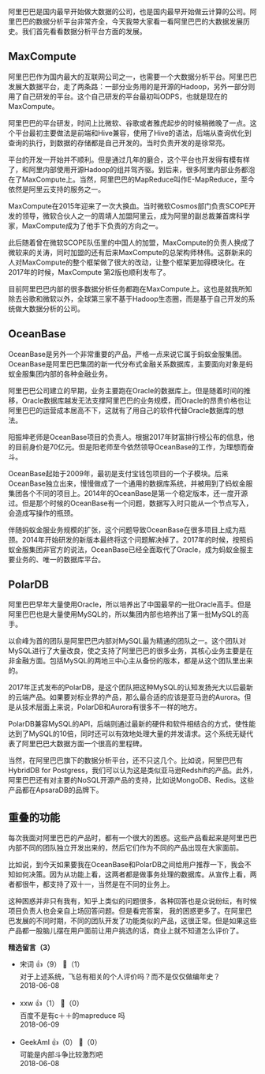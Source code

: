 阿里巴巴是国内最早开始做大数据的公司，也是国内最早开始做云计算的公司。阿里巴巴的数据分析平台非常齐全，今天我带大家看一看阿里巴巴的大数据发展历史。我们首先看看数据分析平台方面的发展。

## MaxCompute

阿里巴巴作为国内最大的互联网公司之一，也需要一个大数据分析平台。阿里巴巴发展大数据平台，走了两条路：一部分业务用的是开源的Hadoop，另外一部分则用了自己研发的平台。这个自己研发的平台最初叫ODPS，也就是现在的MaxCompute。

阿里巴巴的平台研发，时间上比微软、谷歌或者雅虎起步的时候稍微晚了一点。这个平台最初主要做法是前端和Hive兼容，使用了Hive的语法，后端从查询优化到查询的执行，到数据的存储都是自己开发的。当时负责开发的是徐常亮。

平台的开发一开始并不顺利。但是通过几年的磨合，这个平台也开发得有模有样了，和阿里内部使用开源Hadoop的组并驾齐驱。到后来，很多阿里内部业务都泡在了MaxCompute上。当然，阿里巴巴的MapReduce叫作E-MapReduce，至今依然是阿里云支持的服务之一。

MaxCompute在2015年迎来了一次大换血。当时微软Cosmos部门负责SCOPE开发的领导，微软合伙人之一的周靖人加盟阿里云，成为阿里的副总裁兼首席科学家，MaxCompute成为了他手下负责的方向之一。

此后随着曾在微软SCOPE队伍里的中国人的加盟，MaxCompute的负责人换成了微软来的关涛，同时加盟的还有后来MaxCompute的总架构师林伟。这群新来的人对MaxCompute的整个框架做了很大的改动，让整个框架更加得模块化。在2017年的时候，MaxCompute 第2版也顺利发布了。

目前阿里巴巴内部的很多数据分析任务都跑在MaxCompute上。这也是就我所知除去谷歌和微软以外，全球第三家不基于Hadoop生态圈，而是基于自己开发的系统做大数据分析的公司。

## OceanBase

OceanBase是另外一个非常重要的产品，严格一点来说它属于蚂蚁金服集团。OceanBase是阿里巴巴集团的新一代分布式金融关系数据库，主要面向对象是蚂蚁金服集团内部的各种金融业务。

阿里巴巴公司建立的早期，业务主要跑在Oracle的数据库上。但是随着时间的推移，Oracle数据库越发无法支撑阿里巴巴的业务规模，而Oracle的昂贵价格也让阿里巴巴的运营成本居高不下，这就有了用自己的软件代替Oracle数据库的想法。

阳振坤老师是OceanBase项目的负责人。根据2017年财富排行榜公布的信息，他的目前身价是70亿元。但是阳老师至今依然领导OceanBase的工作，为理想而奋斗。

OceanBase起始于2009年，最初是支付宝钱包项目的一个子模块。后来OceanBase独立出来，慢慢做成了一个通用的数据库系统，并被用到了蚂蚁金服集团各个不同的项目上。2014年的OceanBase是第一个稳定版本，还一度开源过。但是那个时候的OceanBase有一个问题，数据写入时只能从一个节点写入，会造成写操作的瓶颈。

伴随蚂蚁金服业务规模的扩张，这个问题导致OceanBase在很多项目上成为瓶颈。2014年开始研发的新版本最终将这个问题解决掉了。2017年的时候，按照蚂蚁金服集团非官方的说法，OceanBase已经全面取代了Oracle，成为蚂蚁金服主要业务的、唯一的数据库平台。

## PolarDB

阿里巴巴早年大量使用Oracle，所以培养出了中国最早的一批Oracle高手。但是阿里巴巴也是大量使用MySQL的，所以集团内部也培养出了第一批MySQL的高手。

以俞峰为首的团队是阿里巴巴内部对MySQL最为精通的团队之一。这个团队对MySQL进行了大量改良，使之支持了阿里巴巴的很多业务，其核心业务主要是在非金融方面。包括MySQL的两地三中心主从备份的版本，都是从这个团队里出来的。

2017年正式发布的PolarDB，是这个团队把这种MySQL的认知发扬光大以后最新的云端产品。如果要对标业界的产品，那么最合适的应该是亚马逊的Aurora。但是从技术层面上来说，PolarDB和Aurora有很多不一样的地方。

PolarDB兼容MySQL的API，后端则通过最新的硬件和软件相结合的方式，使性能达到了MySQL的10倍，同时还可以有效地处理大量的并发请求。这个系统无疑代表了阿里巴巴大数据方面一个很高的里程碑。

当然，在阿里巴巴旗下的数据分析平台，还不只这几个。比如说，阿里巴巴有HybridDB for Postgress，我们可以认为这是类似亚马逊Redshift的产品。此外，阿里巴巴还有对主要的NoSQL开源产品的支持，比如说MongoDB、Redis。这些产品都在ApsaraDB的品牌下。

## 重叠的功能

每次我面对阿里巴巴的产品时，都有一个很大的困惑。这些产品看起来是阿里巴巴内部不同的团队独立开发出来的，然后它们作为不同的产品出现在大家面前。

比如说，到今天如果要我在OceanBase和PolarDB之间给用户推荐一下，我会不知如何决策。因为从功能上看，这两者都是做事务处理的数据库。从宣传上看，两者都很牛，都支持了双十一，当然是在不同的业务上。

这种困惑并非只有我有，知乎上类似的问题很多，各种回答也是众说纷纭，有时候项目负责人也会亲自上场回答问题。但是看完答案， 我的困惑更多了。在阿里巴巴发展的不同时期，不同的团队开发了功能类似的产品，这很正常。但是如果这些产品都一股脑儿摆在用户面前让用户挑选的话，商业上就不知道怎么评价了。
<div><strong>精选留言（3）</strong></div><ul>
<li><span>宋词</span> 👍（9） 💬（1）<div>对于上述系统，飞总有相关的个人评价吗？而不是仅仅做编年史？</div>2018-06-08</li><br/><li><span>xxw</span> 👍（1） 💬（0）<div>百度不是有c＋＋的mapreduce 吗</div>2018-06-09</li><br/><li><span>GeekAmI</span> 👍（0） 💬（0）<div>可能是内部斗争比较激烈吧</div>2018-06-08</li><br/>
</ul>
